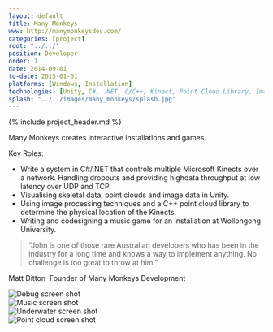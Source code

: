 ```yaml
---
layout: default
title: Many Monkeys
www: http://manymonkeysdev.com/
categories: [project]
root: "../../"
position: Developer
order: 1
date: 2014-09-01
to-date: 2015-01-01
platforms: [Windows, Installation]
technologies: [Unity, C#, .NET, C/C++, Kinect, Point Cloud Library, Image Processing]
splash: "../../images/many_monkeys/splash.jpg"
---
```


{% include project_header.md %}

Many Monkeys creates interactive installations and games.


Key Roles:

* Write a system in C#/.NET that controls multiple Microsoft Kinects over a network. Handling dropouts and providing high­data throughput at low latency over UDP and TCP.
* Visualising skeletal data, point clouds and image data in Unity.
* Using image processing techniques and a C++ point cloud library to determine the physical location
of the Kinects.
* Writing and co­designing a music game for an installation at Wollongong University.


> “John is one of those rare Australian developers who has been in the industry for a long time and knows a way to implement anything. No challenge is too great to throw at him.”

Matt Ditton ­ Founder of Many Monkeys Development


<div class="text-center screen-shot">
    <div class="row neg-margin">
        <div class="col-md-6">
            <img src="{{site.url}}/images/many_monkeys/music1.gif" alt="Debug screen shot"/>
        </div>
        <div class="col-md-6">
            <img src="{{site.url}}/images/many_monkeys/movie2.gif" alt="Music screen shot"/>
        </div>
        <div class="col-md-6">
            <img src="{{site.url}}/images/many_monkeys/underwater.jpg" alt="Underwater screen shot"/>
        </div>
        <div class="col-md-6">
            <img src="{{site.url}}/images/many_monkeys/point_cloud.png" alt="Point cloud screen shot"/>
        </div>
    </div>
</div>

